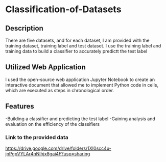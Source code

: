# Classification-of-Datasets

## Description
There are five datasets, and for each dataset, I am provided with the training dataset, training label and test dataset. I use the training label and training data to build a classifier to accurately predictt the test label

## Utilized Web Application 
I used the open-source web application Jupyter Notebook to create an interactive document that allowed me to implement Python code in cells, which are executed as steps in chronological order.

## Features
-Building a classifier and predicting the test label
-Gaining analysis and evaluation on the efficiency of the classifiers

### Link to the provided data
https://drive.google.com/drive/folders/1XI0scc4u-jnPgpVYLAr4nNlhjx8gai4F?usp=sharing




